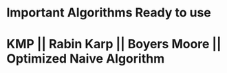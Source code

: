 # Important Algorithms Ready to use
# KMP || Rabin Karp || Boyers Moore || Optimized Naive Algorithm


